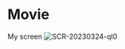 # Movie
My screen
![SCR-20230324-ql0](https://user-images.githubusercontent.com/26278513/227517432-91330119-e087-4ea4-8d2e-ddbe7378055b.jpeg)
